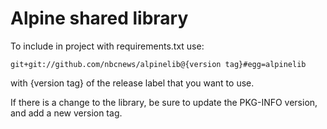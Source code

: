 # Alpine shared library

To include in project with requirements.txt use:

```
git+git://github.com/nbcnews/alpinelib@{version tag}#egg=alpinelib
```
with {version tag} of the release label that you want to use.

If there is a change to the library, be sure to update the PKG-INFO version, and add a new version tag.